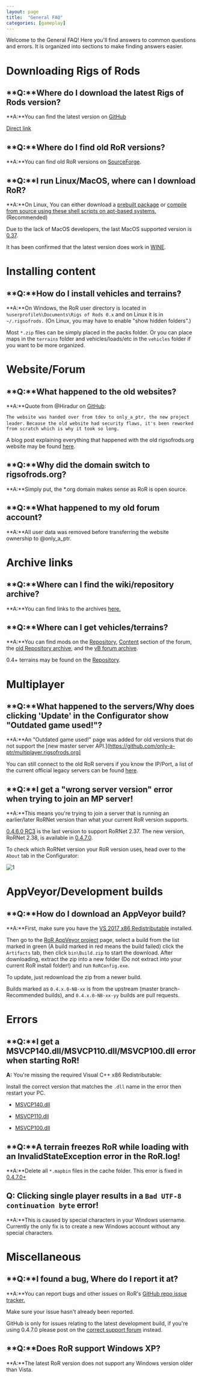 ```yaml
---
layout: page
title:  "General FAQ"
categories: [gameplay]
---
```




Welcome to the General FAQ! Here you'll find answers to common questions and errors.
It is organized into sections to make finding answers easier.

# Downloading Rigs of Rods

## **Q:**Where do I download the latest Rigs of Rods version?

**A:**You can find the latest version on [GitHub](https://github.com/RigsOfRods/rigs-of-rods/releases)

[Direct link](https://github.com/RigsOfRods/rigs-of-rods/releases/download/0.4.7.0/RoR_0.4.7.0_Setup.exe)

## **Q:**Where do I find old RoR versions?

**A:**You can find old RoR versions on [SourceForge](https://sourceforge.net/projects/rigsofrods/files/rigsofrods/).

## **Q:**I run Linux/MacOS, where can I download RoR?

**A:**On Linux, You can either download a [prebuilt package](https://archives.rigsofrods.net/old-forum-mybb/thread-68.html) or [compile from source using these shell scripts on apt-based systems.](https://forum.rigsofrods.org/development-discussion/101-shell-scripts-build-rigs-rods-git-debian-ubuntu-mint.html) (Recommended)

Due to the lack of MacOS developers, the last MacOS supported version is [0.37](http://archives.rigsofrods.net/repo/files/repofiles-4th-batch/RoR-Mac-0.37-beta.zip).

It has been confirmed that the latest version does work in [WINE](https://www.winehq.org/).

# Installing content

## **Q:**How do I install vehicles and terrains?

**A:**On Windows, the RoR user directory is located in `%userprofile%\Documents\Rigs of Rods 0.x` and on Linux it is in `~/.rigsofrods.` (On Linux, you may have to enable "show hidden folders".)

Most `*.zip` files can be simply placed in the packs folder. Or you can place maps in the `terrains` folder and vehicles/loads/etc in the `vehicles` folder if you want to be more organized.

# Website/Forum

## **Q:**What happened to the old websites?

**A:**Quote from @Hiradur on [GitHub](https://github.com/RigsOfRods/rigs-of-rods/issues/795#issuecomment-227970587):


`The website was handed over from tdev to only_a_ptr, the new project leader.`
`Because the old website had security flaws, it's been reworked from scratch which is why it took so long.`


A blog post explaining everything that happened with the old rigsofrods.org website may be found [here](https://forum.rigsofrods.org/members/michael10055/2-website-changes.html).


## **Q:**Why did the domain switch to rigsofrods.org?

**A:**Simply put, the *.org domain makes sense as RoR is open source.

## **Q:**What happened to my old forum account?

**A:**All user data was removed before transferring the website ownership to @only_a_ptr.

# Archive links

## **Q:**Where can I find the wiki/repository archive?

**A:**You can find links to the archives [here.](https://archives.rigsofrods.net)

## **Q:**Where can I get vehicles/terrains?

**A:**You can find mods on the [Repository](hhttps://forum.rigsofrods.org/downloads.php?tabid=38), [Content](https://forum.rigsofrods.org/content/) section of the forum, the [old Repository archive](https://archives.rigsofrods.net/repo), and the [vB forum archive](https://archives.rigsofrods.net/old-forum/).

0.4+ terrains may be found on the [Repository](https://forum.rigsofrods.org/downloads.php?tabid=38).

# Multiplayer

## **Q:**What happened to the servers/Why does clicking 'Update' in the Configurator show "Outdated game used!"?


**A:**An "Outdated game used!" page was added for old versions that do not support the [new master server API.](https://github.com/only-a-ptr/multiplayer.rigsofrods.org]

You can still connect to the old RoR servers if you know the IP/Port, a list of the current official legacy servers can be found [here](https://forum.rigsofrods.org/members/michael10055/4-official-multiplayer-servers.html).



## **Q:**I get a "wrong server version" error when trying to join an MP server!

**A:**This means you're trying to join a server that is running an earlier/later RoRNet version than what your current RoR version supports.

[0.4.6.0 RC3](http://archives.rigsofrods.net/old-forum-mybb/thread-3.html) is the last version to support RoRNet 2.37. The new version, RoRNet 2.38, is available in [0.4.7.0](https://github.com/RigsOfRods/rigs-of-rods/releases/tag/0.4.7.0).

To check which RoRNet version your RoR version uses, head over to the `About` tab in the Configurator:

![1](/images/network-about-rorconfig.png)


# AppVeyor/Development builds

## **Q:**How do I download an AppVeyor build?

**A:**First, make sure you have the [VS 2017 x86 Redistributable](https://aka.ms/vs/15/release/vc_redist.x86.exe) installed.

Then go to the [RoR AppVeyor project](https://ci.appveyor.com/project/AnotherFoxGuy/rigs-of-rods/history) page, select a build from the list marked in green (A build marked in red means the build failed) click the `Artifacts` tab, then click `bin\Build.zip` to start the download. After downloading, extract the zip into a new folder (Do not extract into your current RoR install folder!) and run `RoRConfig.exe`.

To update, just redownload the zip from a newer build.

Builds marked as `0.4.x.0-NB-xx` is from the upstream (master branch-Recommended builds), and `0.4.x.0-NB-xx-yy` builds are pull requests.

# Errors

## **Q:**I get a MSVCP140.dll/MSVCP110.dll/MSVCP100.dll error when starting RoR!
**A:** You're missing the required Visual C++ x86 Redistributable:

Install the correct version that matches the `.dll` name in the error then restart your PC.

- [MSVCP140.dll](https://www.microsoft.com/en-us/download/details.aspx?id=48145)

- [MSVCP110.dll](https://www.microsoft.com/en-us/download/details.aspx?id=30679)

- [MSVCP100.dll](https://www.microsoft.com/en-us/download/details.aspx?id=26999)


## **Q:**A terrain freezes RoR while loading with an InvalidStateException error in the RoR.log!

**A:**Delete all `*.mapbin` files in the cache folder. This error is fixed in [0.4.7.0+](https://github.com/RigsOfRods/rigs-of-rods/releases/tag/0.4.7.0)

## **Q:** Clicking single player results in a `Bad UTF-8 continuation byte` error!

**A:**This is caused by special characters in your Windows username. Currently the only fix is to create a new Windows account without any special characters.

# Miscellaneous

## **Q:**I found a bug, Where do I report it at?

**A:**You can report bugs and other issues on RoR's [GitHub repo issue tracker.](https://github.com/RigsOfRods/rigs-of-rods/issues)

Make sure your issue hasn't already been reported.

GitHub is only for issues relating to the latest development build, if you're using 0.4.7.0 please post on the [correct support forum](https://forum.rigsofrods.org/support/) instead.

## **Q:**Does RoR support Windows XP?

**A:**The latest RoR version does not support any Windows version older than Vista.
